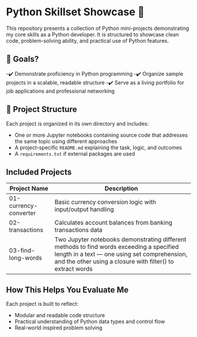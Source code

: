# Python Skillset Showcase 🐍

This repository presents a collection of Python mini-projects demonstrating my core skills as a Python developer. It is structured to showcase clean code, problem-solving ability, and practical use of Python features.


## 🎯 Goals?

-✔️ Demonstrate proficiency in Python programming
-✔️ Organize sample projects in a scalable, readable structure
-✔️ Serve as a living portfolio for job applications and professional networking


## 📂 Project Structure

Each project is organized in its own directory and includes:
- One or more Jupyter notebooks containing source code that addresses the same topic using different approaches
- A project-specific `README.md` explaining the task, logic, and outcomes
- A `requirements.txt` if external packages are used


## Included Projects
| Project Name          | Description                                                                                  |
|-----------------------|----------------------------------------------------------------------------------------------|
| 01-currency-converter | Basic currency conversion logic with input/output handling                                   |
| 02-transactions       | Calculates account balances from banking transactions data                                   |
| 03-find-long-words    | Two Jupyter notebooks demonstrating different methods to find words exceeding a specified length in a text — one using set comprehension, and the other using a closure with filter() to extract words |



## How This Helps You Evaluate Me

Each project is built to reflect:
- Modular and readable code structure
- Practical understanding of Python data types and control flow
- Real-world inspired problem solving